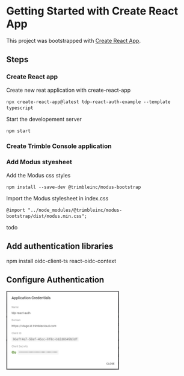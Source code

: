 # Getting Started with Create React App

This project was bootstrapped with [Create React App](https://github.com/facebook/create-react-app).

## Steps

### Create React app

Create new reat application with create-react-app

```
npx create-react-app@latest tdp-react-auth-example --template typescript
```

Start the developement server

```
npm start
```

### Create Trimble Console application

### Add Modus styesheet

Add the Modus css styles

```
npm install --save-dev @trimbleinc/modus-bootstrap
```

Import the Modus stylesheet in index.css

```
@import "../node_modules/@trimbleinc/modus-bootstrap/dist/modus.min.css";
```

todo

## Add authentication libraries

npm install oidc-client-ts react-oidc-context

## Configure Authentication

<img alt="Console Credentials" src="./docs/assets/console-creds.png" width=300 />
